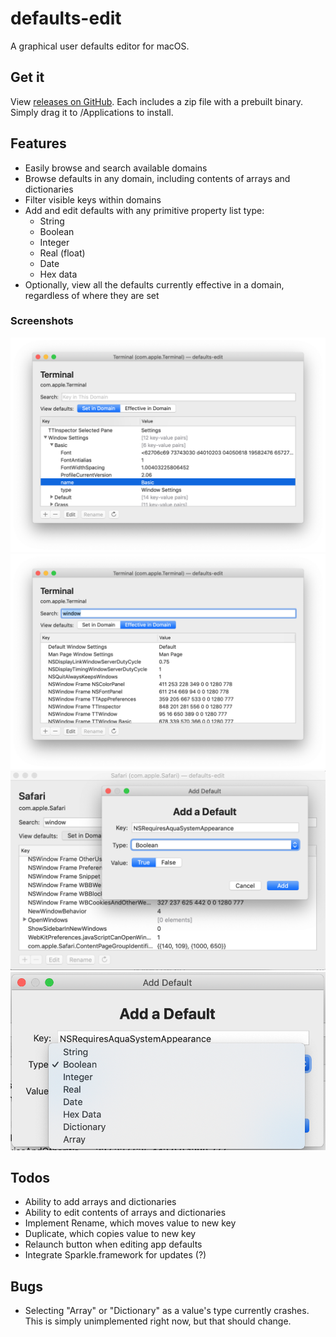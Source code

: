 # defaults-edit
A graphical user defaults editor for macOS.

## Get it
View [releases on GitHub](https://github.com/ThatsJustCheesy/defaults-edit/releases). Each includes a zip file with a prebuilt binary. Simply drag it to /Applications to install.

## Features
- Easily browse and search available domains
- Browse defaults in any domain, including contents of arrays and dictionaries
- Filter visible keys within domains
- Add and edit defaults with any primitive property list type:
  - String
  - Boolean
  - Integer
  - Real (float)
  - Date
  - Hex data
- Optionally, view all the defaults currently effective in a domain, regardless of where they are set

### Screenshots
![Viewing a nested dictionary](Screenshots/1.png)
![Defaults effective in domain, with filtering](Screenshots/2.png)
![Adding a default](Screenshots/3.png)
![Available property list types](Screenshots/4.png)

## Todos
- Ability to add arrays and dictionaries
- Ability to edit contents of arrays and dictionaries
- Implement Rename, which moves value to new key
- Duplicate, which copies value to new key
- Relaunch button when editing app defaults
- Integrate Sparkle.framework for updates (?)

## Bugs
- Selecting "Array" or "Dictionary" as a value's type currently crashes. This is simply unimplemented right now, but that should change.
